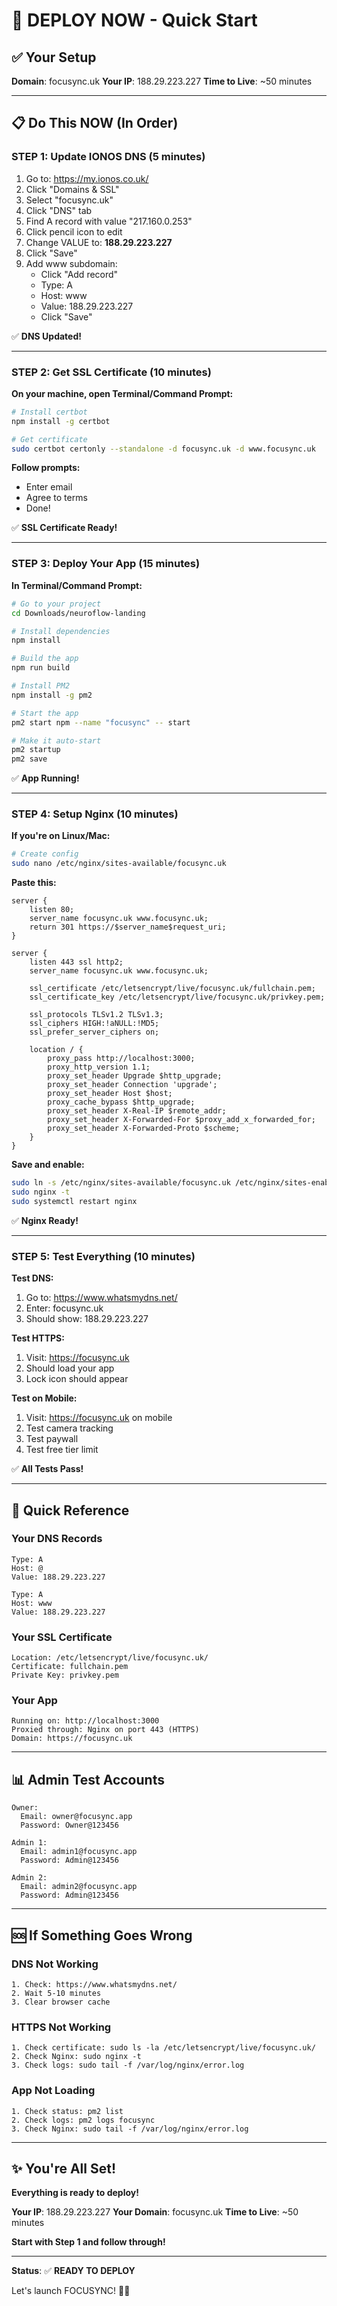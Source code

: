 # 🚀 DEPLOY NOW - Quick Start

## ✅ Your Setup

**Domain**: focusync.uk
**Your IP**: 188.29.223.227
**Time to Live**: ~50 minutes

---

## 📋 Do This NOW (In Order)

### STEP 1: Update IONOS DNS (5 minutes)

1. Go to: https://my.ionos.co.uk/
2. Click "Domains & SSL"
3. Select "focusync.uk"
4. Click "DNS" tab
5. Find A record with value "217.160.0.253"
6. Click pencil icon to edit
7. Change VALUE to: **188.29.223.227**
8. Click "Save"
9. Add www subdomain:
   - Click "Add record"
   - Type: A
   - Host: www
   - Value: 188.29.223.227
   - Click "Save"

✅ **DNS Updated!**

---

### STEP 2: Get SSL Certificate (10 minutes)

**On your machine, open Terminal/Command Prompt:**

```bash
# Install certbot
npm install -g certbot

# Get certificate
sudo certbot certonly --standalone -d focusync.uk -d www.focusync.uk
```

**Follow prompts:**
- Enter email
- Agree to terms
- Done!

✅ **SSL Certificate Ready!**

---

### STEP 3: Deploy Your App (15 minutes)

**In Terminal/Command Prompt:**

```bash
# Go to your project
cd Downloads/neuroflow-landing

# Install dependencies
npm install

# Build the app
npm run build

# Install PM2
npm install -g pm2

# Start the app
pm2 start npm --name "focusync" -- start

# Make it auto-start
pm2 startup
pm2 save
```

✅ **App Running!**

---

### STEP 4: Setup Nginx (10 minutes)

**If you're on Linux/Mac:**

```bash
# Create config
sudo nano /etc/nginx/sites-available/focusync.uk
```

**Paste this:**

```nginx
server {
    listen 80;
    server_name focusync.uk www.focusync.uk;
    return 301 https://$server_name$request_uri;
}

server {
    listen 443 ssl http2;
    server_name focusync.uk www.focusync.uk;
    
    ssl_certificate /etc/letsencrypt/live/focusync.uk/fullchain.pem;
    ssl_certificate_key /etc/letsencrypt/live/focusync.uk/privkey.pem;
    
    ssl_protocols TLSv1.2 TLSv1.3;
    ssl_ciphers HIGH:!aNULL:!MD5;
    ssl_prefer_server_ciphers on;
    
    location / {
        proxy_pass http://localhost:3000;
        proxy_http_version 1.1;
        proxy_set_header Upgrade $http_upgrade;
        proxy_set_header Connection 'upgrade';
        proxy_set_header Host $host;
        proxy_cache_bypass $http_upgrade;
        proxy_set_header X-Real-IP $remote_addr;
        proxy_set_header X-Forwarded-For $proxy_add_x_forwarded_for;
        proxy_set_header X-Forwarded-Proto $scheme;
    }
}
```

**Save and enable:**

```bash
sudo ln -s /etc/nginx/sites-available/focusync.uk /etc/nginx/sites-enabled/
sudo nginx -t
sudo systemctl restart nginx
```

✅ **Nginx Ready!**

---

### STEP 5: Test Everything (10 minutes)

**Test DNS:**
1. Go to: https://www.whatsmydns.net/
2. Enter: focusync.uk
3. Should show: 188.29.223.227

**Test HTTPS:**
1. Visit: https://focusync.uk
2. Should load your app
3. Lock icon should appear

**Test on Mobile:**
1. Visit: https://focusync.uk on mobile
2. Test camera tracking
3. Test paywall
4. Test free tier limit

✅ **All Tests Pass!**

---

## 🎯 Quick Reference

### Your DNS Records
```
Type: A
Host: @
Value: 188.29.223.227

Type: A
Host: www
Value: 188.29.223.227
```

### Your SSL Certificate
```
Location: /etc/letsencrypt/live/focusync.uk/
Certificate: fullchain.pem
Private Key: privkey.pem
```

### Your App
```
Running on: http://localhost:3000
Proxied through: Nginx on port 443 (HTTPS)
Domain: https://focusync.uk
```

---

## 📊 Admin Test Accounts

```
Owner:
  Email: owner@focusync.app
  Password: Owner@123456

Admin 1:
  Email: admin1@focusync.app
  Password: Admin@123456

Admin 2:
  Email: admin2@focusync.app
  Password: Admin@123456
```

---

## 🆘 If Something Goes Wrong

### DNS Not Working
```
1. Check: https://www.whatsmydns.net/
2. Wait 5-10 minutes
3. Clear browser cache
```

### HTTPS Not Working
```
1. Check certificate: sudo ls -la /etc/letsencrypt/live/focusync.uk/
2. Check Nginx: sudo nginx -t
3. Check logs: sudo tail -f /var/log/nginx/error.log
```

### App Not Loading
```
1. Check status: pm2 list
2. Check logs: pm2 logs focusync
3. Check Nginx: sudo tail -f /var/log/nginx/error.log
```

---

## ✨ You're All Set!

**Everything is ready to deploy!**

**Your IP**: 188.29.223.227
**Your Domain**: focusync.uk
**Time to Live**: ~50 minutes

**Start with Step 1 and follow through!**

---

**Status**: ✅ **READY TO DEPLOY**

Let's launch FOCUSYNC! 🚀✨

